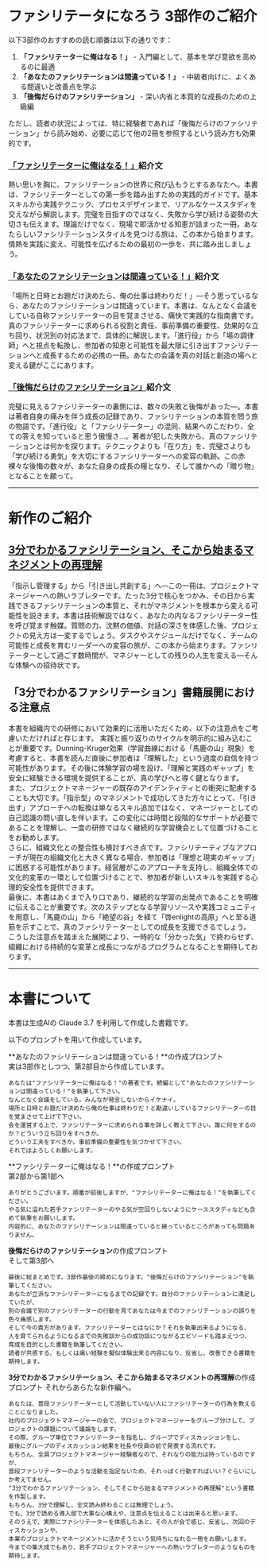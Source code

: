 # ファシリテータになろう 3部作のご紹介
以下3部作のおすすめの読む順番は以下の通りです：

1. **「ファシリテーターに俺はなる！」** - 入門編として、基本を学び意欲を高めるのに最適
2. **「あなたのファシリテーションは間違っている！」** - 中級者向けに、よくある間違いと改善点を学ぶ
3. **「後悔だらけのファシリテーション」** - 深い内省と本質的な成長のための上級編

ただし、読者の状況によっては、特に経験者であれば「後悔だらけのファシリテーション」から読み始め、必要に応じて他の2冊を参照するという読み方も効果的です。

### [「ファシリテーターに俺はなる！」](https://github.com/t2k2pp/facilitator_book/blob/main/facilitator-book-2.md)紹介文

熱い思いを胸に、ファシリテーションの世界に飛び込もうとするあなたへ。本書は、ファシリテーターとしての第一歩を踏み出すための実践的ガイドです。基本スキルから実践テクニック、プロセスデザインまで、リアルなケーススタディを交えながら解説します。完璧を目指すのではなく、失敗から学び続ける姿勢の大切さも伝えます。理論だけでなく、現場で即活かせる知恵が詰まった一冊。あなたらしいファシリテーションスタイルを見つける旅は、この本から始まります。情熱を実践に変え、可能性を広げるための最初の一歩を、共に踏み出しましょう。

### [「あなたのファシリテーションは間違っている！」](https://github.com/t2k2pp/facilitator_book/blob/main/facilitator-book-1.md)紹介文

「場所と日時とお題だけ決めたら、俺の仕事は終わりだ！」—そう思っているなら、あなたのファシリテーションは間違っています。本書は、なんとなく会議をしている自称ファシリテーターの目を覚まさせる、痛快で実践的な指南書です。真のファシリテーターに求められる役割と責任、事前準備の重要性、効果的な立ち回り、状況別の対応法まで、具体的に解説します。「進行役」から「場の調律師」へと視点を転換し、参加者の知恵と可能性を最大限に引き出すファシリテーションへと成長するための必携の一冊。あなたの会議を真の対話と創造の場へと変える鍵がここにあります。

### [「後悔だらけのファシリテーション」](https://github.com/t2k2pp/facilitator_book/blob/main/facilitator-book-3.md)紹介文

完璧に見えるファシリテーターの裏側には、数々の失敗と後悔があった—。本書は著者自身の痛みを伴う成長の記録であり、ファシリテーションの本質を問う旅の物語です。「進行役」と「ファシリテーター」の混同、結果へのこだわり、全ての答えを知っていると思う傲慢さ...。著者が犯した失敗から、真のファシリテーションとは何かを探ります。テクニックよりも「在り方」を、完璧さよりも「学び続ける勇気」を大切にするファシリテーターへの変容の軌跡。この赤裸々な後悔の数々が、あなた自身の成長の糧となり、そして誰かへの「贈り物」となることを願って。

---

# 新作のご紹介
## [3分でわかるファシリテーション、そこから始まるマネジメントの再理解](https://github.com/t2k2pp/facilitator_book/blob/main/facilitation-pm-guide.md)

「指示し管理する」から「引き出し共創する」へ—この一冊は、プロジェクトマネージャーへの熱いラブレターです。たった3分で核心をつかみ、その日から実践できるファシリテーションの本質と、それがマネジメントを根本から変える可能性を説きます。本書は技術解説ではなく、あなたの内なるファシリテーター性を呼び覚ます触媒。質問の力、沈黙の価値、対話の深さを体感した後、プロジェクトの見え方は一変するでしょう。タスクやスケジュールだけでなく、チームの可能性と成長を育むリーダーへの変容の旅が、この本から始まります。ファシリテーターとして過ごす数時間が、マネジャーとしての残りの人生を変える—そんな体験への招待状です。

## 「3分でわかるファシリテーション」書籍展開における注意点

本書を組織内での研修において効果的に活用いただくため、以下の注意点をご考慮いただければと存じます。
実践と振り返りのサイクルを明示的に組み込むことが重要です。Dunning-Kruger効果（学習曲線における「馬鹿の山」現象）を考慮すると、本書を読んだ直後に参加者は「理解した」という過度の自信を持つ可能性があります。その後に体験学習の場を設け、「理解と実践のギャップ」を安全に経験できる環境を提供することが、真の学びへと導く鍵となります。  
また、プロジェクトマネージャーの既存のアイデンティティとの衝突に配慮することも大切です。「指示型」のマネジメントで成功してきた方々にとって、「引き出す」アプローチへの転換は単なるスキル追加ではなく、マネージャーとしての自己認識の問い直しを伴います。この変化には時間と段階的なサポートが必要であることを理解し、一度の研修ではなく継続的な学習機会として位置づけることをお勧めします。  
さらに、組織文化との整合性も検討すべき点です。ファシリテーティブなアプローチが現在の組織文化と大きく異なる場合、参加者は「理想と現実のギャップ」に困惑する可能性があります。経営層がこのアプローチを支持し、組織全体での文化的変革の一環として位置づけることで、参加者が新しいスキルを実践する心理的安全性を提供できます。  
最後に、本書はあくまで入り口であり、継続的な学習の出発点であることを明確に伝えることが重要です。次のステップとなる学習リソースや実践コミュニティを用意し、「馬鹿の山」から「絶望の谷」を経て「啓enlightの高原」へと至る道筋を示すことで、真のファシリテーターとしての成長を支援できるでしょう。  
こうした注意点を踏まえた展開により、一時的な「分かった気」で終わらせず、組織における持続的な変革と成長につながるプログラムとなることを期待しております。

---

# 本書について

本書は生成AIの Claude 3.7 を利用して作成した書籍です。

以下のプロンプトを用いて作成しています。

**あなたのファシリテーションは間違っている！**の作成プロンプト  
実は3部作としつつ、第2部目から作成しています。

```Prompt
あなたは"ファシリテーターに俺はなる！"の著者です。続編として"あなたのファシリテーションは間違っている！"を執筆して下さい。
なんとなく会議をしている。みんなが発言しないからイケナイ。
場所と日時とお題だけ決めたら俺の仕事は終わりだ！と勘違いしているファシリテーターの目を覚まさせて上げて下さい。
会を運営する上で、ファシリテーターに求められる事を詳しく教えて下さい。誰に何をするのか？どういう立ち回りをすべきか。
どういう工夫をすべきか。事前準備の重要性を気づかせて下さい。
それではよろしくお願いします。
```

**ファシリテーターに俺はなる！**の作成プロンプト  
第2部から第1部へ

```Prompt
ありがとうございます。順番が前後しますが、"ファシリテーターに俺はなる！"を執筆してください。
やる気に溢れた若手ファシリテーターのやる気が空回りしないようにケーススタディなども含めて執筆をお願いします。
内容的に、あなたのファシリテーションは間違っていると被っているところがあっても問題ありません。
```

**後悔だらけのファシリテーション**の作成プロンプト  
そして第3部へ

```Prompt
最後に総まとめです。3部作最後の締めになります。"後悔だらけのファシリテーション"を執筆してください。
あなたが立派なファシリテーターになるまでの記録です。自分のファシリテーションに満足していたが、
別の会議で別のファシリテーターの行動を見てあなたは今までのファシリテーションの誤りを色々痛感します。
そして今の貴方があります。ファシリテーターとはなにか？それを執筆出来るようになる、
人を育てられるようになるまでの失敗談からの成功談につながるエピソードも踏まえつつ、
育成を目的とした書籍を執筆してください。
読者が共感する、もしくは痛い経験を擬似体験出来る内容になり、反省し、改善できる書籍を期待します。
```

**3分でわかるファシリテーション、そこから始まるマネジメントの再理解**の作成プロンプト
それからあらたな新作編へ。

```Prompt
あなたは、普段ファシリテーターとして活動していない人にファシリテーターの行為を教えることになりました。
社内のプロジェクトマネージャーの会で、プロジェクトマネージャーをグループ分けして、プロジェクトの課題について議論をします。
その際、グループ単位でファシリテーターを指名し、グループでディスカッションをし、
最後にグループのディスカッション結果を社長や役員の前で発表する流れです。
もちろん、全員プロジェクトマネージャー経験者なので、それなりの能力は持っているのですが、
普段ファシリテーターのような活動を指定ないため、それっぽく行動すればいい？ぐらいにしか考えてません。
"3分でわかるファシリテーション、そしてそこから始まるマネジメントの再理解"という書籍を作製します。
もちろん、3分で理解し、全文読み終わることは無理でしょう。
でも、3分で読める導入部で大事な心構えや、注意点を伝えることは出来ると思います。
そのうえで、実際にファシリテーターを体感したあと、その人が会で感じ、反省し、次回のディスカッションや、
本業のプロジェクトマネージメントに活かそうという気持ちになれる一冊をお願いします。
今までの集大成でもあり、若手プロジェクトマネージャーへの熱いラブレターのようなものを期待します。
```
